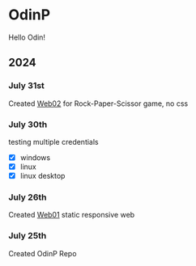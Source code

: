 # OdinP
Hello Odin!

## 2024

### July 31st
Created [Web02](https://kileo123.github.io/OdinP/Web02/) for Rock-Paper-Scissor game, no css
### July 30th
testing multiple credentials
- [x] windows
- [x] linux
- [x] linux desktop
### July 26th
Created [Web01](https://kileo123.github.io/OdinP/Web01/) static responsive web
### July 25th
Created OdinP Repo


